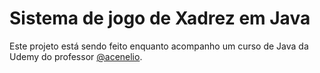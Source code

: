 # Sistema de jogo de Xadrez em Java
Este projeto está sendo feito enquanto acompanho um curso de Java da Udemy do professor [@acenelio](github.com/acenelio).
